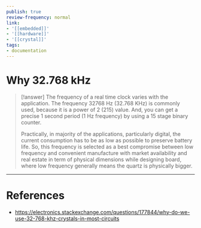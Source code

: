 ```yaml
---
publish: true
review-frequency: normal
link:
- '[[embedded]]'
- '[[hardware]]'
- '[[crystal]]'
tags:
- documentation
---
```


# Why 32.768 kHz

> [!answer]
> The frequency of a real time clock varies with the application. The frequency 32768 Hz (32.768 KHz) is commonly used, because it is a power of 2 (215) value. And, you can get a precise 1 second period (1 Hz frequency) by using a 15 stage binary counter.
> 
> Practically, in majority of the applications, particularly digital, the current consumption has to be as low as possible to preserve battery life. So, this frequency is selected as a best compromise between low frequency and convenient manufacture with market availability and real estate in term of physical dimensions while designing board, where low frequency generally means the quartz is physically bigger.

---
# References
- https://electronics.stackexchange.com/questions/177844/why-do-we-use-32-768-khz-crystals-in-most-circuits